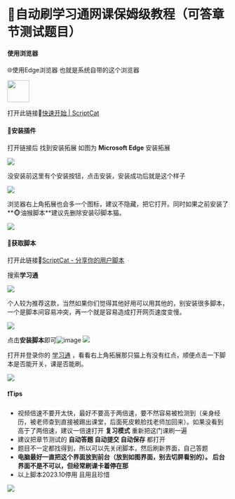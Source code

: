 # 🔴自动刷学习通网课保姆级教程（可答章节测试题目）

#### 使用浏览器

🌐使用Edge浏览器 也就是系统自带的这个浏览器

<img src="https://user-images.githubusercontent.com/119660750/221355418-d9c157ee-d1cf-499f-b227-039e77e05fcc.png" width="50px" height=“50px”>

打开此链接🔗[快速开始 | ScriptCat](https://docs.scriptcat.org/docs/use/#安装扩展)



#### 🍕安装插件

打开链接后 找到安装拓展 如图为 **Microsoft Edge** 安装拓展

<img src="https://user-images.githubusercontent.com/119660750/221355427-585c1579-d58c-4642-8f5e-c77fa0921117.png">

没安装前这里有个安装按钮，点击安装，安装成功后就是这个样子

<img src="https://user-images.githubusercontent.com/119660750/221355434-db2e8e93-9b72-4171-865e-6eb549d6bb9d.png">

浏览器右上角拓展也会多一个图标，建议不隐藏，把它打开。同时如果之前安装了**🐵油猴脚本**建议先删除安装🐱脚本猫。

<img src="https://user-images.githubusercontent.com/119660750/221355443-702c6580-51c1-43a4-ab05-5563dc1fb861.png">

#### 🎈获取脚本

打开此链接🔗[ScriptCat - 分享你的用户脚本](https://scriptcat.org/)

搜索**学习通**

<img src="https://user-images.githubusercontent.com/119660750/221355454-a9e03f82-7ce1-4488-bad1-a49a673809b7.png">

个人较为推荐这款，当然如果你们觉得其他好用可以用其他的，别安装很多脚本，一个是脚本间容易冲突，再一个就是容易造成打开网页速度变慢。

<img src="https://user-images.githubusercontent.com/119660750/221355463-dbf6c8d5-8959-483a-92b0-2b9553ce500d.png">

点击**安装脚本**即可![image]()
<img src="https://user-images.githubusercontent.com/119660750/221355469-6075a741-76db-4bd7-bcf8-0079711556f9.png">

打开并登录你的  [学习通](http://i.mooc.chaoxing.com/space/index) ，看看右上角拓展那只猫上有没有红点，顺便点击一下脚本是否能开关，课是否能刷。

<img src="https://user-images.githubusercontent.com/119660750/221355486-17ac3b71-38b3-4f38-9b96-f2ac0a571c69.png">

#### ❗Tips

- 视频倍速不要开太快，最好不要高于两倍速，要不然容易被检测到（亲身经历，被老师查到直接被踢出课堂，后面死皮赖脸找老师加回来）。如果没看到高于了两倍速，建议一倍速打开 **复习模式** 重新把这门课刷一遍
- 建议把章节测试的 **自动答题 自动提交 自动保存** 都打开
- 题目不一定都找得到，所以可以先关闭脚本，然后刷新界面，自己答题
- **电脑最好一直把这个界面放到前台（放到如图界面，别去切屏看别的）。 后台界面不是不可以，但经常刷课卡着停在那**
- 以上脚本2023.10停用 且用且珍惜

<img src="https://user-images.githubusercontent.com/119660750/221355495-e4dad061-be73-42c9-95b7-21e07ef60aa9.png">
